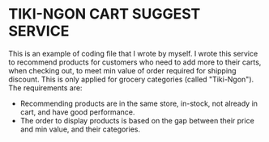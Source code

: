# TIKI-NGON CART SUGGEST SERVICE

This is an example of coding file that I wrote by myself. 
I wrote this service to recommend products for customers who need to add more to their carts, when checking out, to meet min value of order required for shipping discount. This is only applied for grocery categories (called "Tiki-Ngon").
The requirements are:
- Recommending products are in the same store, in-stock, not already in cart, and have good performance.
- The order to display products is based on the gap between their price and min value, and their categories.
